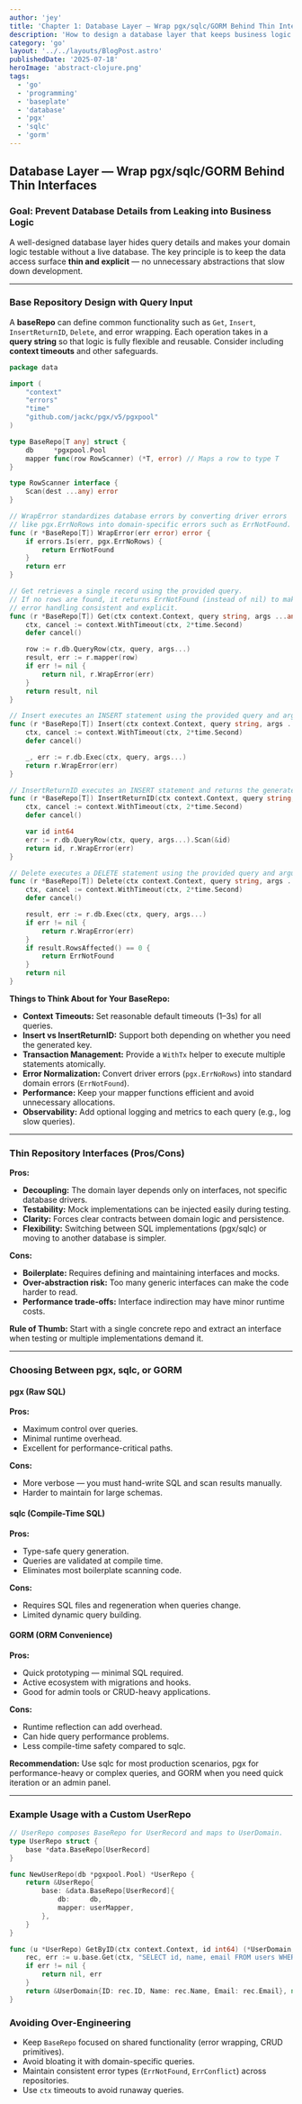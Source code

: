 ```yaml
---
author: 'jey'
title: 'Chapter 1: Database Layer — Wrap pgx/sqlc/GORM Behind Thin Interfaces'
description: 'How to design a database layer that keeps business logic clean, testable, and fast.'
category: 'go'
layout: '../../layouts/BlogPost.astro'
publishedDate: '2025-07-18'
heroImage: 'abstract-clojure.png'
tags:
  - 'go'
  - 'programming'
  - 'baseplate'
  - 'database'
  - 'pgx'
  - 'sqlc'
  - 'gorm'
---
```


## Database Layer — Wrap pgx/sqlc/GORM Behind Thin Interfaces

### Goal: Prevent Database Details from Leaking into Business Logic

A well-designed database layer hides query details and makes your domain logic testable without a live database. The key principle is to keep the data access surface **thin and explicit** — no unnecessary abstractions that slow down development.

---

### Base Repository Design with Query Input

A **baseRepo** can define common functionality such as `Get`, `Insert`, `InsertReturnID`, `Delete`, and error wrapping. Each operation takes in a **query string** so that logic is fully flexible and reusable. Consider including **context timeouts** and other safeguards.

```go
package data

import (
    "context"
    "errors"
    "time"
    "github.com/jackc/pgx/v5/pgxpool"
)

type BaseRepo[T any] struct {
    db     *pgxpool.Pool
    mapper func(row RowScanner) (*T, error) // Maps a row to type T
}

type RowScanner interface {
    Scan(dest ...any) error
}

// WrapError standardizes database errors by converting driver errors
// like pgx.ErrNoRows into domain-specific errors such as ErrNotFound.
func (r *BaseRepo[T]) WrapError(err error) error {
    if errors.Is(err, pgx.ErrNoRows) {
        return ErrNotFound
    }
    return err
}

// Get retrieves a single record using the provided query.
// If no rows are found, it returns ErrNotFound (instead of nil) to make
// error handling consistent and explicit.
func (r *BaseRepo[T]) Get(ctx context.Context, query string, args ...any) (*T, error) {
    ctx, cancel := context.WithTimeout(ctx, 2*time.Second)
    defer cancel()

    row := r.db.QueryRow(ctx, query, args...)
    result, err := r.mapper(row)
    if err != nil {
        return nil, r.WrapError(err)
    }
    return result, nil
}

// Insert executes an INSERT statement using the provided query and arguments.
func (r *BaseRepo[T]) Insert(ctx context.Context, query string, args ...any) error {
    ctx, cancel := context.WithTimeout(ctx, 2*time.Second)
    defer cancel()

    _, err := r.db.Exec(ctx, query, args...)
    return r.WrapError(err)
}

// InsertReturnID executes an INSERT statement and returns the generated ID.
func (r *BaseRepo[T]) InsertReturnID(ctx context.Context, query string, args ...any) (int64, error) {
    ctx, cancel := context.WithTimeout(ctx, 2*time.Second)
    defer cancel()

    var id int64
    err := r.db.QueryRow(ctx, query, args...).Scan(&id)
    return id, r.WrapError(err)
}

// Delete executes a DELETE statement using the provided query and arguments.
func (r *BaseRepo[T]) Delete(ctx context.Context, query string, args ...any) error {
    ctx, cancel := context.WithTimeout(ctx, 2*time.Second)
    defer cancel()

    result, err := r.db.Exec(ctx, query, args...)
    if err != nil {
        return r.WrapError(err)
    }
    if result.RowsAffected() == 0 {
        return ErrNotFound
    }
    return nil
}
```

**Things to Think About for Your BaseRepo:**

* **Context Timeouts:** Set reasonable default timeouts (1–3s) for all queries.
* **Insert vs InsertReturnID:** Support both depending on whether you need the generated key.
* **Transaction Management:** Provide a `WithTx` helper to execute multiple statements atomically.
* **Error Normalization:** Convert driver errors (`pgx.ErrNoRows`) into standard domain errors (`ErrNotFound`).
* **Performance:** Keep your mapper functions efficient and avoid unnecessary allocations.
* **Observability:** Add optional logging and metrics to each query (e.g., log slow queries).

---

### Thin Repository Interfaces (Pros/Cons)

**Pros:**
- **Decoupling:** The domain layer depends only on interfaces, not specific database drivers.
- **Testability:** Mock implementations can be injected easily during testing.
- **Clarity:** Forces clear contracts between domain logic and persistence.
- **Flexibility:** Switching between SQL implementations (pgx/sqlc) or moving to another database is simpler.

**Cons:**
- **Boilerplate:** Requires defining and maintaining interfaces and mocks.
- **Over-abstraction risk:** Too many generic interfaces can make the code harder to read.
- **Performance trade-offs:** Interface indirection may have minor runtime costs.

**Rule of Thumb:** Start with a single concrete repo and extract an interface when testing or multiple implementations demand it.

---

### Choosing Between pgx, sqlc, or GORM

#### pgx (Raw SQL)
**Pros:**
- Maximum control over queries.
- Minimal runtime overhead.
- Excellent for performance-critical paths.

**Cons:**
- More verbose — you must hand-write SQL and scan results manually.
- Harder to maintain for large schemas.

#### sqlc (Compile-Time SQL)
**Pros:**
- Type-safe query generation.
- Queries are validated at compile time.
- Eliminates most boilerplate scanning code.

**Cons:**
- Requires SQL files and regeneration when queries change.
- Limited dynamic query building.

#### GORM (ORM Convenience)
**Pros:**
- Quick prototyping — minimal SQL required.
- Active ecosystem with migrations and hooks.
- Good for admin tools or CRUD-heavy applications.

**Cons:**
- Runtime reflection can add overhead.
- Can hide query performance problems.
- Less compile-time safety compared to sqlc.

**Recommendation:** Use sqlc for most production scenarios, pgx for performance-heavy or complex queries, and GORM when you need quick iteration or an admin panel.

---

### Example Usage with a Custom UserRepo

```go
// UserRepo composes BaseRepo for UserRecord and maps to UserDomain.
type UserRepo struct {
    base *data.BaseRepo[UserRecord]
}

func NewUserRepo(db *pgxpool.Pool) *UserRepo {
    return &UserRepo{
        base: &data.BaseRepo[UserRecord]{
            db:     db,
            mapper: userMapper,
        },
    }
}

func (u *UserRepo) GetByID(ctx context.Context, id int64) (*UserDomain, error) {
    rec, err := u.base.Get(ctx, "SELECT id, name, email FROM users WHERE id=$1", id)
    if err != nil {
        return nil, err
    }
    return &UserDomain{ID: rec.ID, Name: rec.Name, Email: rec.Email}, nil
}
```

### Avoiding Over-Engineering

* Keep `BaseRepo` focused on shared functionality (error wrapping, CRUD primitives).
* Avoid bloating it with domain-specific queries.
* Maintain consistent error types (`ErrNotFound`, `ErrConflict`) across repositories.
* Use `ctx` timeouts to avoid runaway queries.

